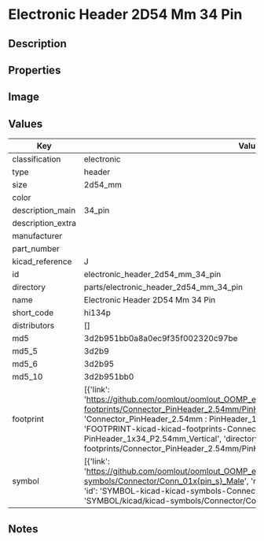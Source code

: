 # Electronic Header 2D54 Mm 34 Pin

## Description

## Properties


## Image


## Values

| Key | Value |
| --- | --- |
| classification | electronic |
| type | header |
| size | 2d54_mm |
| color |  |
| description_main | 34_pin |
| description_extra |  |
| manufacturer |  |
| part_number |  |
| kicad_reference | J |
| id | electronic_header_2d54_mm_34_pin |
| directory | parts/electronic_header_2d54_mm_34_pin |
| name | Electronic Header 2D54 Mm 34 Pin |
| short_code | hi134p |
| distributors | [] |
| md5 | 3d2b951bb0a8a0ec9f35f002320c97be |
| md5_5 | 3d2b9 |
| md5_6 | 3d2b95 |
| md5_10 | 3d2b951bb0 |
| footprint | [{'link': 'https://github.com/oomlout/oomlout_OOMP_eda_V2/tree/main/FOOTPRINT/kicad/kicad-footprints/Connector_PinHeader_2.54mm/PinHeader_1x34_P2.54mm_Vertical', 'name': 'Connector_PinHeader_2.54mm : PinHeader_1x34_P2.54mm_Vertical', 'id': 'FOOTPRINT-kicad-kicad-footprints-Connector_PinHeader_2.54mm-PinHeader_1x34_P2.54mm_Vertical', 'directory': 'FOOTPRINT/kicad/kicad-footprints/Connector_PinHeader_2.54mm/PinHeader_1x34_P2.54mm_Vertical/'}] |
| symbol | [{'link': 'https://github.com/oomlout/oomlout_OOMP_eda_V2/tree/main/SYMBOL/kicad/kicad-symbols/Connector/Conn_01x{pin_s}_Male', 'name': 'Connector : Conn_01x34_Male', 'id': 'SYMBOL-kicad-kicad-symbols-Connector-Conn_01x34_Male', 'directory': 'SYMBOL/kicad/kicad-symbols/Connector/Conn_01x34_Male/'}] |

## Notes

